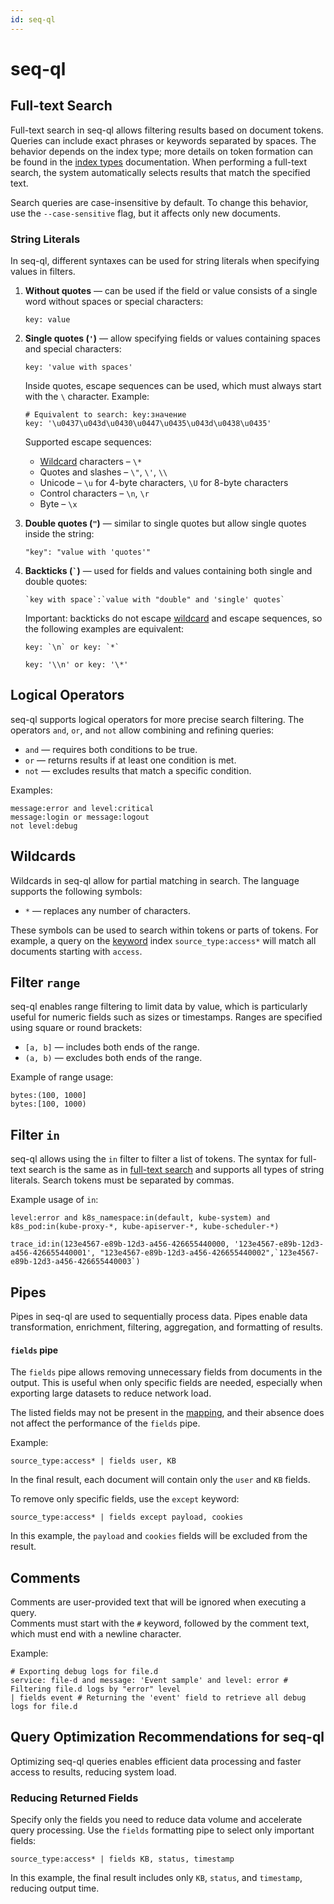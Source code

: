```yaml
---
id: seq-ql
---
```


# seq-ql

## Full-text Search

Full-text search in seq-ql allows filtering results based on document tokens.
Queries can include exact phrases or keywords separated by spaces.
The behavior depends on the index type; more details on token formation can be found in
the [index types](03-index-types.md) documentation.
When performing a full-text search, the system automatically selects results that match the specified text.

Search queries are case-insensitive by default.
To change this behavior, use the `--case-sensitive` flag, but it affects only new documents.

### String Literals

In seq-ql, different syntaxes can be used for string literals when specifying values in filters.

1. **Without quotes** — can be used if the field or value consists of a single word without spaces or special
   characters:
   ```seq-ql
   key: value
   ```

2. **Single quotes (`'`)** — allow specifying fields or values containing spaces and special characters:
   ```seq-ql
   key: 'value with spaces'
   ```
   Inside quotes, escape sequences can be used, which must always start with the ` \ ` character. Example:
   ```seq-ql
   # Equivalent to search: key:значение
   key: '\u0437\u043d\u0430\u0447\u0435\u043d\u0438\u0435'
   ```
   Supported escape sequences:
    * [Wildcard](#wildcard-characters) characters – `\*`
    * Quotes and slashes – ` \" `, ` \' `, ` \\ `
    * Unicode – `\u` for 4-byte characters, `\U` for 8-byte characters
    * Control characters – `\n`, `\r`
    * Byte – `\x`

3. **Double quotes (`"`)** — similar to single quotes but allow single quotes inside the string:
   ```seq-ql
   "key": "value with 'quotes'"
   ```

4. **Backticks (`` ` ``)** — used for fields and values containing both single and double quotes:
   ```seq-ql
   `key with space`:`value with "double" and 'single' quotes`
   ```
   Important: backticks do not escape [wildcard](#wildcard-characters) and escape sequences, so the following examples
   are equivalent:
   ```seq-ql
   key: `\n` or key: `*`
   ```
   ```seq-ql
   key: '\\n' or key: '\*'
   ```

## Logical Operators

seq-ql supports logical operators for more precise search filtering.
The operators `and`, `or`, and `not` allow combining and refining queries:

- `and` — requires both conditions to be true.
- `or` — returns results if at least one condition is met.
- `not` — excludes results that match a specific condition.

Examples:

```seq-ql
message:error and level:critical
message:login or message:logout
not level:debug
```

## Wildcards

Wildcards in seq-ql allow for partial matching in search.
The language supports the following symbols:

- `*` — replaces any number of characters.

These symbols can be used to search within tokens or parts of tokens.
For example, a query on the [keyword](03-index-types.md#keyword) index `source_type:access*` will match all documents starting
with `access`.

## Filter `range`

seq-ql enables range filtering to limit data by value, which is particularly useful for numeric fields such as sizes or
timestamps.
Ranges are specified using square or round brackets:

- `[a, b]` — includes both ends of the range.
- `(a, b)` — excludes both ends of the range.

Example of range usage:

```seq-ql
bytes:(100, 1000]
bytes:[100, 1000)
```

## Filter `in`

seq-ql allows using the `in` filter to filter a list of tokens.
The syntax for full-text search is the same as in [full-text search](#full-text-search) and supports all types of string
literals.
Search tokens must be separated by commas.

Example usage of `in`:

```seq-ql
level:error and k8s_namespace:in(default, kube-system) and k8s_pod:in(kube-proxy-*, kube-apiserver-*, kube-scheduler-*)

trace_id:in(123e4567-e89b-12d3-a456-426655440000, '123e4567-e89b-12d3-a456-426655440001', "123e4567-e89b-12d3-a456-426655440002",`123e4567-e89b-12d3-a456-426655440003`)
```

## Pipes

Pipes in seq-ql are used to sequentially process data.
Pipes enable data transformation, enrichment, filtering, aggregation, and formatting of results.

#### `fields` pipe

The `fields` pipe allows removing unnecessary fields from documents in the output.
This is useful when only specific fields are needed, especially when exporting large datasets to reduce network load.

The listed fields may not be present in the [mapping](04-mapping.md), and their absence does not affect the performance of
the `fields` pipe.

Example:

```seq-ql
source_type:access* | fields user, KB
```

In the final result, each document will contain only the `user` and `KB` fields.

To remove only specific fields, use the `except` keyword:

```seq-ql
source_type:access* | fields except payload, cookies
```

In this example, the `payload` and `cookies` fields will be excluded from the result.

## Comments

Comments are user-provided text that will be ignored when executing a query.  
Comments must start with the `#` keyword, followed by the comment text, which must end with a newline character.

Example:

```seq-ql
# Exporting debug logs for file.d
service: file-d and message: 'Event sample' and level: error # Filtering file.d logs by "error" level
| fields event # Returning the 'event' field to retrieve all debug logs for file.d
```

## Query Optimization Recommendations for seq-ql

Optimizing seq-ql queries enables efficient data processing and faster access to results, reducing system load.

### Reducing Returned Fields

Specify only the fields you need to reduce data volume and accelerate query processing.
Use the `fields` formatting pipe to select only important fields:

```seq-ql
source_type:access* | fields KB, status, timestamp
```

In this example, the final result includes only `KB`, `status`, and `timestamp`, reducing output time.
